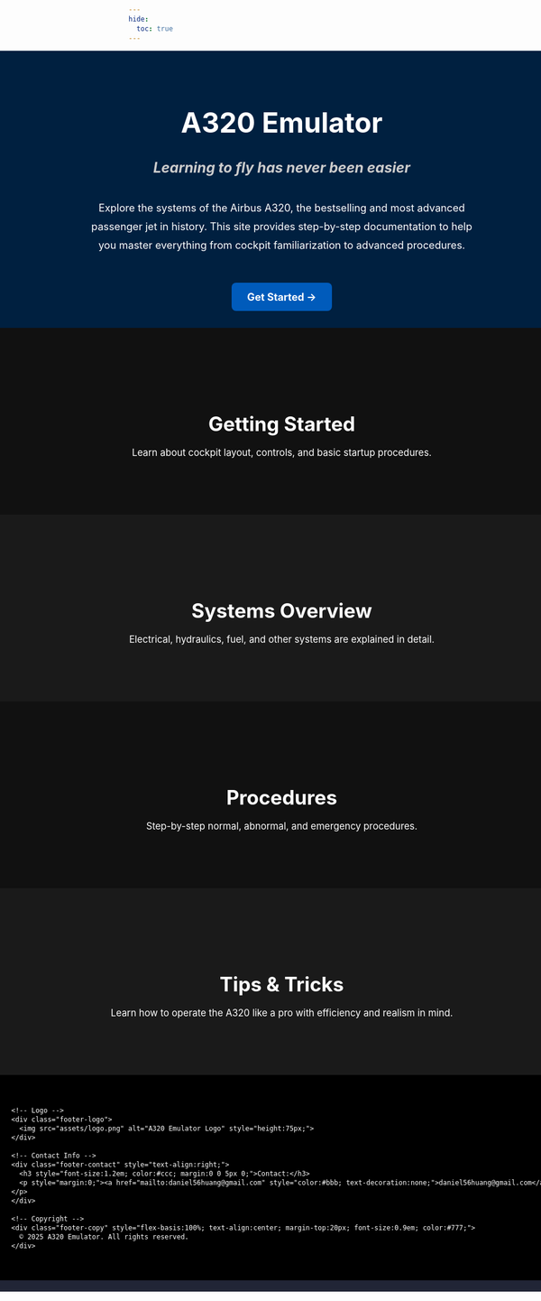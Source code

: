 ```yaml
---
hide:
  toc: true
---
```

<!-- Hero Section (Full Width) -->
<div class="hero-section" style="
  width:100vw;
  position:relative;
  left:50%;
  margin-left:-50vw;
  background-image: linear-gradient(rgba(0,0,0,0.5), rgba(0,0,0,0.5)), url('assets/banner.jpg');
  background-position: center 0;
  background-repeat: no-repeat;
  background-size: cover;
  background-color:#004080;
  color:white;
  text-align:center;
  padding:30px 20px;
">
  <h1 style="font-size:3.5em; font-weight:bold; margin-bottom:15px;">A320 Emulator</h1>
  <h3 style="font-size:1.8em; font-style:italic; color:#ccc; margin-bottom:40px;">
    Learning to fly has never been easier
  </h3>
  <p style="font-size:1.3em; max-width:700px; margin:0 auto 50px auto; line-height:1.8;">
    Explore the systems of the Airbus A320, the bestselling and most advanced passenger jet in history. This site provides step-by-step documentation to help you master everything from cockpit familiarization to advanced procedures.
  </p>
  <a href="getting-started/" style="
    display:inline-block;
    background-color:#005bbb;
    color:white;
    padding:14px 28px;
    border-radius:8px;
    font-size:1.3em;
    font-weight:bold;
    text-decoration:none;
    transition: background-color 0.2s ease;
  ">
    Get Started →
  </a>
</div>

<!-- Section 1 -->
<div class="section rectangle-1" style="width:100vw; position:relative; left:50%; margin-left:-50vw; background-color:#111; color:white; text-align:center; padding:100px 20px;">
  <h2 class="animated-text" style="font-size:2.5em; margin-bottom:20px;">Getting Started</h2>
  <p class="animated-text" style="font-size:1.2em; max-width:700px; margin:0 auto;">
    Learn about cockpit layout, controls, and basic startup procedures.
  </p>
</div>

<!-- Section 2 -->
<div class="section rectangle-2" style="width:100vw; background-image: url('assets/banner1.png'); background-position: center; background-repeat: no-repeat; background-size: cover; position:relative; left:50%; margin-left:-50vw; background-color:#1a1a1a; color:white; text-align:center; padding:100px 20px;">
  <h2 class="animated-text" style="font-size:2.5em; margin-bottom:20px;">Systems Overview</h2>
  <p class="animated-text" style="font-size:1.2em; max-width:700px; margin:0 auto;">
    Electrical, hydraulics, fuel, and other systems are explained in detail.
  </p>
</div>

<!-- Section 3 -->
<div class="section rectangle-3" style="width:100vw; position:relative; left:50%; margin-left:-50vw; background-color:#111; color:white; text-align:center; padding:100px 20px;">
  <h2 class="animated-text" style="font-size:2.5em; margin-bottom:20px;">Procedures</h2>
  <p class="animated-text" style="font-size:1.2em; max-width:700px; margin:0 auto;">
    Step-by-step normal, abnormal, and emergency procedures.
  </p>
</div>

<!-- Section 4 -->
<div class="section rectangle-4" style="width:100vw; background-image: url('assets/banner2.png'); background-position: center; background-repeat: no-repeat; background-size: cover;position:relative; left:50%; margin-left:-50vw; background-color:#1a1a1a; color:white; text-align:center; padding:100px 20px;">
  <h2 class="animated-text" style="font-size:2.5em; margin-bottom:20px;">Tips & Tricks</h2>
  <p class="animated-text" style="font-size:1.2em; max-width:700px; margin:0 auto;">
    Learn how to operate the A320 like a pro with efficiency and realism in mind.
  </p>
</div>

<!-- Footer Banner -->
<footer class="footer-banner" style="width:100vw; position:relative; left:50%; margin-left:-50vw; background-color:#000000; color:white; padding:40px 20px;">
  <div class="footer-content" style="display:flex; justify-content:space-between; align-items:center; max-width:1200px; margin:0 auto; flex-wrap:wrap;">

    <!-- Logo -->
    <div class="footer-logo">
      <img src="assets/logo.png" alt="A320 Emulator Logo" style="height:75px;">
    </div>

    <!-- Contact Info -->
    <div class="footer-contact" style="text-align:right;">
      <h3 style="font-size:1.2em; color:#ccc; margin:0 0 5px 0;">Contact:</h3>
      <p style="margin:0;"><a href="mailto:daniel56huang@gmail.com" style="color:#bbb; text-decoration:none;">daniel56huang@gmail.com</a></p>
    </div>

    <!-- Copyright -->
    <div class="footer-copy" style="flex-basis:100%; text-align:center; margin-top:20px; font-size:0.9em; color:#777;">
      © 2025 A320 Emulator. All rights reserved.
    </div>
  </div>
</footer>

<!-- Section 5 (fixed markup) -->
<div class="section rectangle-5" style="width:100vw; position:relative; left:50%; margin-left:-50vw; background-color:#212536; color:white; text-align:center; padding:10px 20px;">
  <!-- optional content -->
</div>

<!-- Single parallax script (one copy only) -->

<script>
(function() {
  const hero = document.querySelector('.hero-section');
  if (!hero) return;

  function setHeroPos() {
    const scrollY = window.scrollY || window.pageYOffset;
    hero.style.backgroundPosition = `center ${scrollY * 0.5}px`;
  }

  // rAF-throttled scroll handler
  let ticking = false;
  function onScroll() {
    if (!ticking) {
      requestAnimationFrame(() => {
        setHeroPos();
        ticking = false;
      });
      ticking = true;
    }
  }

  window.addEventListener('scroll', onScroll, { passive: true });
  window.addEventListener('load', setHeroPos);
  // also set immediately
  setHeroPos();
})();
</script>
<!-- Hero parallax script -->
<script>
  function updateHeroBackground() {
    const hero = document.querySelector('.hero-section');
    const scrollY = window.scrollY;
    hero.style.backgroundPosition = `center ${scrollY * 0.5}px`;
  }

  window.addEventListener('scroll', () => {
    requestAnimationFrame(updateHeroBackground);
  });

  window.addEventListener('load', updateHeroBackground);
</script>

<!-- Scroll-triggered text animation -->
<script>
document.addEventListener('DOMContentLoaded', () => {
  const animatedTexts = document.querySelectorAll('.animated-text');

  const observerOptions = {
    root: null, // viewport
    rootMargin: '0px 0px -25% 0px', // trigger when element is within bottom quarter
    threshold: 0 // trigger as soon as any part intersects
  };

  const observer = new IntersectionObserver((entries) => {
    entries.forEach(entry => {
      if (entry.isIntersecting) {
        entry.target.classList.add('in-view');
        observer.unobserve(entry.target); // trigger only once
      }
    });
  }, observerOptions);

  animatedTexts.forEach(el => observer.observe(el));
});
</script>


